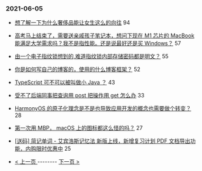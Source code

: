 ### 2021-06-05 
- [想了解一下为什么奢侈品能让女生这么的向往](https://www.v2ex.com/t/781448) 94
- [高考马上结束了，需要送亲戚孩子笔记本，想问下现在 M1 芯片的 MacBook 能满足大学需求吗？我不是指性能。还是说最好还是买 Windows？](https://www.v2ex.com/t/781489) 57
- [由一个电子指纹锁想到的,难道指纹锁内部存储密码都是明文？](https://www.v2ex.com/t/781468) 55
- [你是如何写自己的博客的，使用的什么博客框架？](https://www.v2ex.com/t/781517) 52
- [TypeScript 可不可以被叫做小 Java ？](https://www.v2ex.com/t/781504) 43
- [受不了后端同事把查询用 post 把操作用 get 怎么办](https://www.v2ex.com/t/781539) 33
- [HarmonyOS 的原子化理念是不是也导致应用开发的概念也需要做个转变？](https://www.v2ex.com/t/781535) 28
- [第一次用 MBP， macOS 上的图标都这么怪的吗？](https://www.v2ex.com/t/781525) 27
- [[送码] 简记单词 - 艾宾浩斯记忆法 新版上线，新增复习计划 PDF 文档导出功能，内购限时优惠中](https://www.v2ex.com/t/781521) 25 

- [ < 上一页 ](https://github.com/able8/v2ex-hot-record/blob/master/2021-06-04.md) -------- [ 下一页 > ](https://github.com/able8/v2ex-hot-record/blob/master/2021-06-06.md)